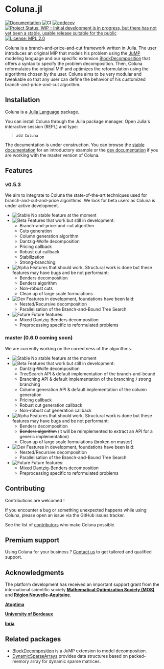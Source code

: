 # Coluna.jl

[![Documentation](https://img.shields.io/badge/docs-stable-blue.svg)](https://atoptima.github.io/Coluna.jl/stable)
![CI](https://github.com/atoptima/Coluna.jl/workflows/CI/badge.svg?branch=master)
[![codecov](https://codecov.io/gh/atoptima/Coluna.jl/branch/master/graph/badge.svg)](https://codecov.io/gh/atoptima/Coluna.jl)
[![Project Status: WIP – Initial development is in progress, but there has not yet been a stable, usable release suitable for the public](https://www.repostatus.org/badges/latest/wip.svg)](https://www.repostatus.org/#wip)
[![License: MPL 2.0](https://img.shields.io/badge/License-MPL%202.0-brightgreen.svg)](https://opensource.org/licenses/MPL-2.0)


Coluna is a branch-and-price-and-cut framework written in Julia.
The user introduces an original MIP that models his problem using the
[JuMP](https://github.com/jump-dev/JuMP.jl) modeling language and our specific extension
[BlockDecomposition](https://github.com/atoptima/BlockDecomposition.jl) that offers a syntax
to specify the problem decomposition. Then, Coluna reformulates the original MIP and
optimizes the reformulation using the algorithms chosen by the user.
Coluna aims to be very modular and tweakable so that any user can define the behavior of
his customized branch-and-price-and-cut algorithm.

## Installation

Coluna is a [Julia Language](https://julialang.org/) package.

You can install Coluna through the Julia package manager.
Open Julia's interactive session (REPL) and type:

```
   ] add Coluna
```

The documentation is under construction.
You can browse the [stable documentation](https://atoptima.github.io/Coluna.jl/stable) for an introductory example
or the [dev documentation](https://atoptima.github.io/Coluna.jl/latest) if you are working with the master version of Coluna.

## Features

### v0.5.3

We aim to integrate to Coluna the state-of-the-art techniques used for
branch-and-cut-and-price algorithms. We look for beta users as Coluna is under
active development.

- ![Stable](https://img.shields.io/badge/-stable-brightgreen) No stable feature at the moment
- ![Beta](https://img.shields.io/badge/-beta-green) Features that work but still in development:
  - Branch-and-price-and-cut algorithm
  - Cuts generation
  - Column generation algorithm
  - Dantzig-Wolfe decomposition
  - Pricing callback
  - Robust cut callback
  - Stabilization
  - Strong-branching
- ![Alpha](https://img.shields.io/badge/-alpha-yellow) Features that should work. Structural work is done but these features may have bugs and be not performant:
  - Benders decomposition
  - Benders algorithm
  - Non-robust cuts
  - Clean up of large scale formulations
- ![Dev](https://img.shields.io/badge/-dev-orange) Features in development, foundations have been laid:
  - Nested/Recursive decomposition
  - Parallelisation of the Branch-and-Bound Tree Search
- ![Future](https://img.shields.io/badge/-future-red) Future features:
  - Mixed Dantzig-Benders decomposition
  - Preprocessing specific to reformulated problems
  
### master (0.6.0 coming soon)

We are currently working on the correctness of the algorithms.

- ![Stable](https://img.shields.io/badge/-stable-brightgreen) No stable feature at the moment
- ![Beta](https://img.shields.io/badge/-beta-green) Features that work but still in development:
  - Dantzig-Wolfe decomposition
  - TreeSearch API & default implementation of the branch-and-bound
  - Branching API & default implementation of the branching / strong branching
  - Column generation API & default implementation of the column generation
  - Pricing callback
  - Robust cut generation callback
  - Non-robust cut generation callback
- ![Alpha](https://img.shields.io/badge/-alpha-yellow) Features that should work. Structural work is done but these features may have bugs and be not performant:
  - Benders decomposition
  - ~~Benders algorithm~~ (it will be reimplemented to extract an API for a generic implementation)
  - ~~Clean up of large scale formulations~~ (broken on  master)
- ![Dev](https://img.shields.io/badge/-dev-orange) Features in development, foundations have been laid:
  - Nested/Recursive decomposition
  - Parallelisation of the Branch-and-Bound Tree Search
- ![Future](https://img.shields.io/badge/-future-red) Future features:
  - Mixed Dantzig-Benders decomposition
  - Preprocessing specific to reformulated problems

## Contributing

Contributions are welcomed !

If you encounter a bug or something unexpected happens while using Coluna,
please open an issue via the GitHub issues tracker.

See the list of [contributors](https://github.com/atoptima/Coluna.jl/graphs/contributors)
who make Coluna possible.


## Premium support

Using Coluna for your business ?
[Contact us](https://atoptima.com/contact/?sup) to get tailored and qualified support.

## Acknowledgments

The platform development has received an important support grant from the international scientific society [**Mathematical Optimization Society (MOS)**](http://www.mathopt.org/) and [**Région Nouvelle-Aquitaine**](https://www.nouvelle-aquitaine.fr/).

[**Atoptima**](https://atoptima.com/)

[**University of Bordeaux**](https://www.u-bordeaux.fr/)

[**Inria**](https://www.inria.fr/fr)

## Related packages

- [BlockDecomposition](https://github.com/atoptima/BlockDecomposition.jl) is a JuMP extension to model decomposition.
- [DynamicSparseArrays](https://github.com/atoptima/DynamicSparseArrays.jl) provides data structures based on packed-memory array for dynamic sparse matrices.
